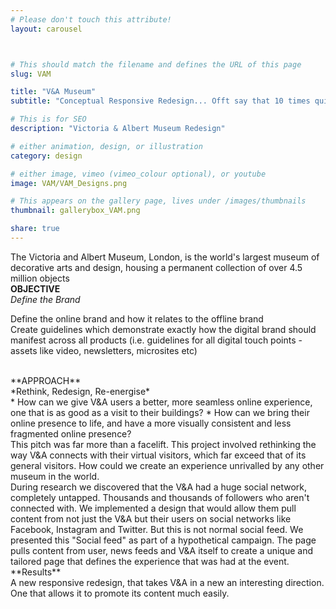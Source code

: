 ```yaml
---
# Please don't touch this attribute!
layout: carousel



# This should match the filename and defines the URL of this page
slug: VAM

title: "V&A Museum"
subtitle: "Conceptual Responsive Redesign... Offt say that 10 times quick"

# This is for SEO
description: "Victoria & Albert Museum Redesign"

# either animation, design, or illustration
category: design

# either image, vimeo (vimeo_colour optional), or youtube
image: VAM/VAM_Designs.png

# This appears on the gallery page, lives under /images/thumbnails
thumbnail: gallerybox_VAM.png

share: true
---
```


The Victoria and Albert Museum, London, is the world's largest museum of decorative arts and design, housing a permanent collection of over 4.5 million objects
<br>
**OBJECTIVE**
<br>
*Define the Brand*

Define the online brand and how it relates to the offline brand 
<br>
Create guidelines which demonstrate exactly how the digital brand should manifest across all products (i.e. guidelines for all digital touch points - assets like video, newsletters, microsites etc)

<br>
**APPROACH**
<br>
*Rethink, Redesign, Re-energise*
<br>
* How can we give V&A users a better, more seamless online experience, one that is as good as a visit to their buildings?
* How can we bring their online presence to life, and have a more visually consistent and less fragmented online presence?
<br>
This pitch was far more than a facelift. This project involved rethinking the way V&A connects with their virtual visitors, which far exceed that of its general visitors. How could we create an experience unrivalled by any other museum in the world.
<br>
During research we discovered that the V&A had a huge social network, completely untapped. Thousands and thousands of followers who aren't connected with. We implemented a design that would allow them pull content from not just the V&A but their users on social networks like Facebook, Instagram and Twitter. But this is not normal social feed. We presented this "Social feed" as part of a hypothetical campaign. The page pulls content from user, news feeds and V&A itself to create a unique and tailored page that defines the experience that was had at the event. 
<br>
**Results**
<br>
A new responsive redesign, that takes V&A in a new an interesting direction.  One that allows it to promote its content much easily.